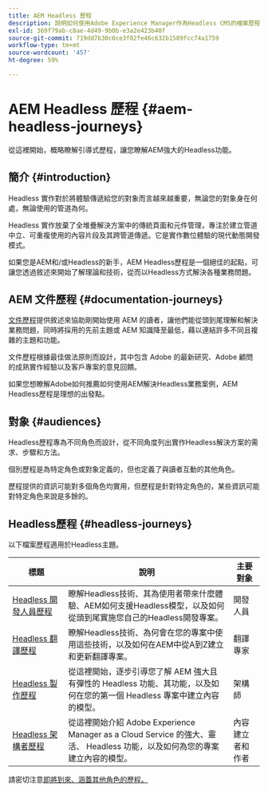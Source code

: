 ```yaml
---
title: AEM Headless 歷程
description: 說明如何使用Adobe Experience Manager作為Headless CMS的檔案歷程集合。
exl-id: 369f79ab-c8ae-4d49-9b0b-e3a2e423b40f
source-git-commit: 719dd7b30c8ce3f02fe46c632b1589fcc74a1759
workflow-type: tm+mt
source-wordcount: '457'
ht-degree: 59%

---
```


# AEM Headless 歷程 {#aem-headless-journeys}

從這裡開始，概略瞭解引導式歷程，讓您瞭解AEM強大的Headless功能。

## 簡介 {#introduction}

Headless 實作對於將體驗傳遞給您的對象而言越來越重要，無論您的對象身在何處，無論使用的管道為何。

Headless 實作放棄了全堆疊解決方案中的傳統頁面和元件管理，專注於建立管道中立、可重複使用的內容片段及其跨管道傳遞。它是實作數位體驗的現代動態開發模式。

如果您是AEM和/或Headless的新手，AEM Headless歷程是一個絕佳的起點，可讓您透過敘述來開始了解理論和技術，從而以Headless方式解決各種業務問題。

## AEM 文件歷程 {#documentation-journeys}

[文件歷程](/help/journey-documentation/home.md)提供敘述來協助剛開始使用 AEM 的讀者，讓他們能從頭到尾理解和解決業務問題，同時將採用的先前主題或 AEM 知識降至最低，藉以連結許多不同且複雜的主題和功能。

文件歷程根據最佳做法原則而設計，其中包含 Adobe 的最新研究、Adobe 顧問的成熟實作經驗以及客戶專案的意見回饋。

如果您想瞭解Adobe如何推薦如何使用AEM解決Headless業務案例，AEM Headless歷程是理想的出發點。

## 對象 {#audiences}

Headless歷程專為不同角色而設計，從不同角度列出實作Headless解決方案的需求、步驟和方法。

個別歷程是為特定角色或對象定義的，但也定義了與讀者互動的其他角色。

歷程提供的資訊可能對多個角色均實用，但歷程是針對特定角色的，某些資訊可能對特定角色來說是多餘的。

## Headless歷程 {#headless-journeys}

以下檔案歷程適用於Headless主題。

| 標題 | 說明 | 主要對象 |
|---|---|---|
| [Headless 開發人員歷程](/help/journey-headless/developer/overview.md) | 瞭解Headless技術、其為使用者帶來什麼體驗、AEM如何支援Headless模型，以及如何從頭到尾實施您自己的Headless開發專案。 | 開發人員 |
| [Headless 翻譯歷程](/help/journey-headless/translation/overview.md) | 瞭解Headless技術、為何會在您的專案中使用這些技術，以及如何在AEM中從A到Z建立和更新翻譯專案。 | 翻譯專家 |
| [Headless 製作歷程](/help/journey-headless/author/overview.md) | 從這裡開始，逐步引導您了解 AEM 強大且有彈性的 Headless 功能、其功能，以及如何在您的第一個 Headless 專案中建立內容的模型。 | 架構師 |
| [Headless 架構者歷程](/help/journey-headless/architect/overview.md)  | 從這裡開始介紹 Adobe Experience Manager as a Cloud Service 的強大、靈活、 Headless 功能，以及如何為您的專案建立內容的模型。 | 內容建立者和作者 |

請密切注意[即將到來、涵蓋其他角色的歷程。](/help/journey-documentation/home.md#journeys)
